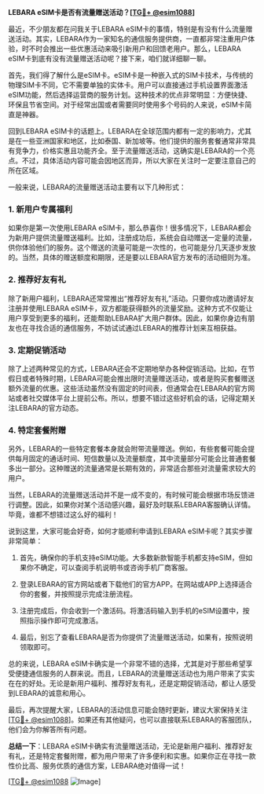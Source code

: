 **LEBARA eSIM卡是否有流量赠送活动？[[TG💪+ @esim1088](https://t.me/s/esim1088)]**

最近，不少朋友都在问我关于LEBARA eSIM卡的事情，特别是有没有什么流量赠送活动。其实，LEBARA作为一家知名的通信服务提供商，一直都非常注重用户体验，时不时会推出一些优惠活动来吸引新用户和回馈老用户。那么，LEBARA eSIM卡到底有没有流量赠送活动呢？接下来，咱们就详细聊一聊。

首先，我们得了解什么是eSIM卡。eSIM卡是一种嵌入式的SIM卡技术，与传统的物理SIM卡不同，它不需要单独的实体卡。用户可以直接通过手机设置界面激活eSIM功能，然后选择运营商的服务计划。这种技术的优点非常明显：方便快捷、环保且节省空间。对于经常出国或者需要同时使用多个号码的人来说，eSIM卡简直是神器。

回到LEBARA eSIM卡的话题上。LEBARA在全球范围内都有一定的影响力，尤其是在一些亚洲国家和地区，比如泰国、新加坡等。他们提供的服务套餐通常非常具有竞争力，价格实惠且功能齐全。至于流量赠送活动，这确实是LEBARA的一个亮点。不过，具体活动内容可能会因地区而异，所以大家在关注时一定要注意自己的所在区域。

一般来说，LEBARA的流量赠送活动主要有以下几种形式：

### 1. 新用户专属福利

如果你是第一次使用LEBARA eSIM卡，那么恭喜你！很多情况下，LEBARA都会为新用户提供流量赠送福利。比如，注册成功后，系统会自动赠送一定量的流量，供你体验他们的服务。这个赠送的流量可能是一次性的，也可能是分几天逐步发放的。当然，具体的赠送额度和期限，还是要以LEBARA官方发布的活动细则为准。

### 2. 推荐好友有礼

除了新用户福利，LEBARA还常常推出“推荐好友有礼”活动。只要你成功邀请好友注册并使用LEBARA eSIM卡，双方都能获得额外的流量奖励。这种方式不仅能让用户享受到更多的福利，还能帮助LEBARA扩大用户群体。因此，如果你身边有朋友也在寻找合适的通信服务，不妨试试通过LEBARA的推荐计划来互相获益。

### 3. 定期促销活动

除了上述两种常见的方式，LEBARA还会不定期地举办各种促销活动。比如，在节假日或者特殊时期，LEBARA可能会推出限时流量赠送活动，或者是购买套餐赠送额外流量的优惠。这些活动虽然没有固定的时间表，但通常会在LEBARA的官方网站或者社交媒体平台上提前公布。所以，想要不错过这些好机会的话，记得定期关注LEBARA的官方动态。

### 4. 特定套餐附赠

另外，LEBARA的一些特定套餐本身就会附带流量赠送。例如，有些套餐可能会提供每月固定的通话时间、短信数量以及流量额度，其中流量部分可能会比普通套餐多出一部分。这种赠送的流量通常是长期有效的，非常适合那些对流量需求较大的用户。

当然，LEBARA的流量赠送活动并不是一成不变的，有时候可能会根据市场反馈进行调整。因此，如果你对某个活动感兴趣，最好及时联系LEBARA客服确认详情。毕竟，谁都不想错过这么好的福利！

说到这里，大家可能会好奇，如何才能顺利申请到LEBARA eSIM卡呢？其实步骤非常简单：

1. 首先，确保你的手机支持eSIM功能。大多数新款智能手机都支持eSIM，但如果你不确定，可以查阅手机说明书或咨询手机厂商客服。
   
2. 登录LEBARA的官方网站或者下载他们的官方APP。在网站或APP上选择适合你的套餐，并按照提示完成注册流程。

3. 注册完成后，你会收到一个激活码。将激活码输入到手机的eSIM设置中，按照指示操作即可完成激活。

4. 最后，别忘了查看LEBARA是否为你提供了流量赠送活动，如果有，按照说明领取即可。

总的来说，LEBARA eSIM卡确实是一个非常不错的选择，尤其是对于那些希望享受便捷通信服务的人群来说。而且，LEBARA的流量赠送活动也为用户带来了实实在在的好处。无论是新用户福利、推荐好友有礼，还是定期促销活动，都让人感受到LEBARA的诚意和用心。

最后，再次提醒大家，LEBARA的活动信息可能会随时更新，建议大家保持关注[[TG💪+ @esim1088](https://t.me/s/esim1088)]。如果还有其他疑问，也可以直接联系LEBARA的客服团队，他们会为你解答所有问题。

**总结一下**：LEBARA eSIM卡确实有流量赠送活动，无论是新用户福利、推荐好友有礼，还是特定套餐附赠，都为用户带来了许多便利和实惠。如果你正在寻找一款性价比高、服务优质的通信方案，LEBARA绝对值得一试！

[[TG💪+ @esim1088](https://t.me/s/esim1088) ![Image](https://i.postimg.cc/4NQfJmqS/Snipaste-2025-05-13-00-14-12.png)]